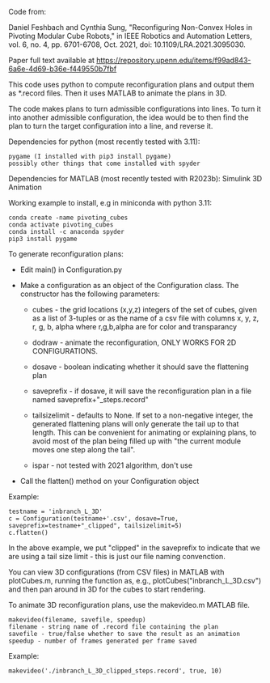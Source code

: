 Code from:

Daniel Feshbach and Cynthia Sung, 
"Reconfiguring Non-Convex Holes in Pivoting Modular Cube Robots," 
in IEEE Robotics and Automation Letters, vol. 6, no. 4, pp. 6701-6708, 
Oct. 2021, doi: 10.1109/LRA.2021.3095030.

Paper full text available at 
https://repository.upenn.edu/items/f99ad843-6a6e-4d69-b36e-f449550b7fbf

This code uses python to compute reconfiguration plans and output them as 
*.record files. Then it uses MATLAB to animate the plans in 3D. 

The code makes plans to turn admissible configurations into lines.
To turn it into another admissible configuration, the idea would be to then 
find the plan to turn the target configuration into a line, and reverse it.

Dependencies for python (most recently tested with 3.11):

    pygame (I installed with pip3 install pygame)
    possibly other things that come installed with spyder

Dependencies for MATLAB (most recently tested with R2023b):
Simulink 3D Animation

Working example to install, e.g in miniconda with python 3.11:
    
    conda create -name pivoting_cubes
    conda activate pivoting_cubes
    conda install -c anaconda spyder
    pip3 install pygame

To generate reconfiguration plans:

- Edit main() in Configuration.py

- Make a configuration as an object of the Configuration class. The constructor 
has the following parameters:

    - cubes - the grid locations (x,y,z) integers of the set of cubes, given
                as a list of 3-tuples or as the name of a csv file with columns
                        x, y, z, r, g, b, alpha
                        where r,g,b,alpha are for color and transparancy
      
    - dodraw - animate the reconfiguration, ONLY WORKS FOR 2D CONFIGURATIONS.
      
    - dosave - boolean indicating whether it should save the flattening plan
      
    - saveprefix - if dosave, it will save the reconfiguration plan in a file 
                    named saveprefix+"_steps.record"
      
    - tailsizelimit - defaults to None. If set to a non-negative integer, the 
                        generated flattening plans will only generate the tail up
                        to that length. This can be convenient for animating or 
                        explaining plans, to avoid most of the plan being filled 
                        up with "the current module moves one step along the tail".
    - ispar - not tested with 2021 algorithm, don't use

- Call the flatten() method on your Configuration object

Example:

    testname = 'inbranch_L_3D'
    c = Configuration(testname+'.csv', dosave=True, saveprefix=testname+"_clipped", tailsizelimit=5)
    c.flatten()

In the above example, we put "clipped" in the saveprefix to indicate that we
are using a tail size limit - this is just our file naming convenction.

You can view 3D configurations (from CSV files) in MATLAB with plotCubes.m,
running the function as, e.g., plotCubes("inbranch_L_3D.csv") and then pan 
around in 3D for the cubes to start rendering.

To animate 3D reconfiguration plans, use the makevideo.m MATLAB file. 

    makevideo(filename, savefile, speedup)
    filename - string name of .record file containing the plan
    savefile - true/false whether to save the result as an animation
    speedup - number of frames generated per frame saved


Example:

    makevideo('./inbranch_L_3D_clipped_steps.record', true, 10)
